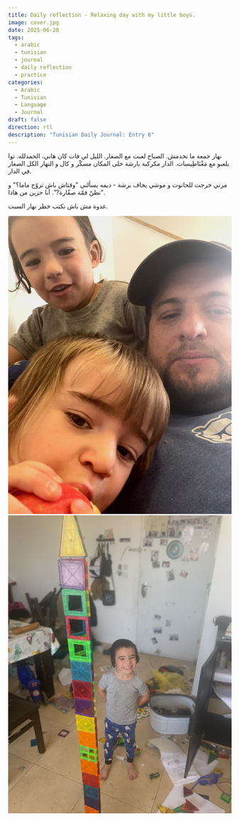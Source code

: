 ```yaml
---
title: Daily reflection - Relaxing day with my little boys.
image: cover.jpg
date: 2025-06-20
tags:
  - arabic
  - tunisian
  - journal
  - daily reflection
  - practice
categories:
  - Arabic
  - Tunisian
  - Language
  - Journal
draft: false
direction: rtl
description: "Tunisian Daily Journal: Entry 6"
---
```


نهار جمعة ما نخدمش. الصباح لعبت مع الصغار. الليل لي فات كان هاني، الحمدلله. توا يلعبو مع مَغْنَاطِيسات. الدار مكركبة بارشة خلى المكان مسكّر و كال و النهار الكل الصغار في الدار.

مرتي خرجت للحانوت و  موشي يخاف برشة - ديمه يسألني "وقتاش باش تروّح ماما؟" و "تظنّ فمّة صفّارة?". أنا حزين من هاذا.

غدوة مش باش نكتب خطر نهار السبت.

![Moishy Shmuly](moishy-shmuly.jpg)![Magnets](magnets.jpg)
